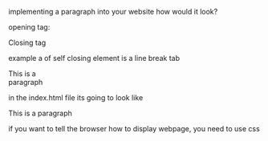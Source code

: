 implementing a paragraph into your website how would it look? 

opening tag: <p> Closing tag </p> 

example a of self closing element is a line break tab
<p> This is a <br> paragraph </p> 

in the index.html file its going to look like 

This is a 
paragraph

if you want to tell the browser how to display webpage, you need to use css

